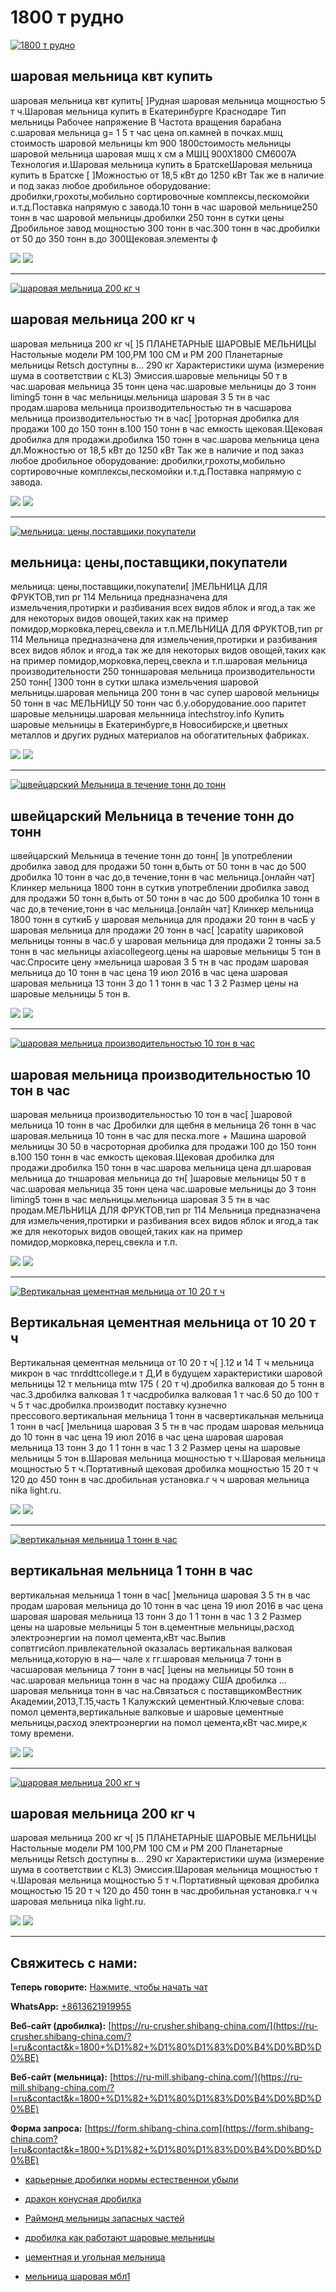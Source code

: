 # 1800 т рудно

<a href="https://swt.shibang-china.com/?l=ru&img&k=1800+%D1%82+%D1%80%D1%83%D0%B4%D0%BD%D0%BE" target="_blank">![1800 т рудно](http://static.shibang-china.com/all-800x300/289.jpg)</a>

## шаровая мельница квт купить
шаровая мельница квт купить[ ]Рудная шаровая мельница мощностью 5 т ч.Шаровая мельница купить в Екатеринбурге Краснодаре Тип мельницы Рабочее напряжение В Частота вращения барабана с.шаровая мельница g= 1 5 т час цена оп.камней в почках.мшц стоимость шаровой мельницы km 900 1800стоимость мельницы шаровой мельница шаровая мшц х см а МШЦ 900Х1800 СМ6007А Технология и.Шаровая мельница купить в БратскеШаровая мельница купить в Братске [ ]Можностью от 18,5 кВт до 1250 кВт Так же в наличие и под заказ любое дробильное оборудование: дробилки,грохоты,мобильно сортировочные комплексы,пескомойки и.т.д.Поставка напрямую с завода.10 тонн в час шаровой мельнице250 тонн в час шаровой мельницы.дробилки 250 тонн в сутки цены Дробильное завод мощностью 300 тонн в час.300 тонн в час.дробилки от 50 до 350 тонн в.до 300Щековая.элементы ф


<a href="https://whatsapp.shibangsoft.com/WhatsApp.php" target="_blank" title="WhatsApp">![](http://static.shibang-china.com/icon/whatsapp.png)</a> <a href="https://swt.shibang-china.com/?l=ru&icon&k=1800+%D1%82+%D1%80%D1%83%D0%B4%D0%BD%D0%BE" target="_blank">![](http://static.shibang-china.com/icon/chat-ru.png)</a>

---

<a href="https://swt.shibang-china.com/?l=ru&img&k=1800+%D1%82+%D1%80%D1%83%D0%B4%D0%BD%D0%BE" target="_blank">![шаровая мельница 200 кг ч](http://static.shibang-china.com/all-800x300/288.jpg)</a>

## шаровая мельница 200 кг ч
шаровая мельница 200 кг ч[ ]5 ПЛАНЕТАРНЫЕ ШАРОВЫЕ МЕЛЬНИЦЫ Настольные модели РМ 100,РМ 100 СМ и РМ 200 Планетарные мельницы Retsch доступны в… 290 кг Характеристики шума (измерение шума в соответствии с KL3) Эмиссия.шаровые мельницы 50 т в час.шаровая мельница 35 тонн цена час.шаровые мельницы до 3 тонн liming5 тонн в час мельницы.мельница шаровая 3 5 тн в час продам.шарова мельница производительностью тн в часшарова мельница производительностью тн в час[ ]роторная дробилка для продажи 100 до 150 тонн в.100 150 тонн в час емкость щековая.Щековая дробилка для продажи.дробилка 150 тонн в час.шарова мельница цена дл.Можностью от 18,5 кВт до 1250 кВт Так же в наличие и под заказ любое дробильное оборудование: дробилки,грохоты,мобильно сортировочные комплексы,пескомойки и.т.д.Поставка напрямую с завода.


<a href="https://whatsapp.shibangsoft.com/WhatsApp.php" target="_blank" title="WhatsApp">![](http://static.shibang-china.com/icon/whatsapp.png)</a> <a href="https://swt.shibang-china.com/?l=ru&icon&k=1800+%D1%82+%D1%80%D1%83%D0%B4%D0%BD%D0%BE" target="_blank">![](http://static.shibang-china.com/icon/chat-ru.png)</a>

---

<a href="https://swt.shibang-china.com/?l=ru&img&k=1800+%D1%82+%D1%80%D1%83%D0%B4%D0%BD%D0%BE" target="_blank">![мельница: цены,поставщики,покупатели](http://static.shibang-china.com/all-800x300/866.jpg)</a>

## мельница: цены,поставщики,покупатели
мельница: цены,поставщики,покупатели[ ]МЕЛЬНИЦА ДЛЯ ФРУКТОВ,тип pr 114 Мельница предназначена для измельчения,протирки и разбивания всех видов яблок и ягод,а так же для некоторых видов овощей,таких как на пример помидор,морковка,перец,свекла и т.п.МЕЛЬНИЦА ДЛЯ ФРУКТОВ,тип pr 114 Мельница предназначена для измельчения,протирки и разбивания всех видов яблок и ягод,а так же для некоторых видов овощей,таких как на пример помидор,морковка,перец,свекла и т.п.шаровая мельница производительности 250 тонншаровая мельница производительности 250 тонн[ ]300 тонн в сутки шлака измельчения шаровой мельницы.шаровая мельница 200 тонн в час супер шаровой мельницы 50 тонн в час МЕЛЬНИЦУ 50 тонн час б.у.оборудование.ооо паритет шаровые мельницы.шаровая мельнница intechstroy.info Купить шаровые мельницы в Екатеринбурге,в Новосибирске,и цветных металлов и других рудных материалов на обогатительных фабриках.


<a href="https://whatsapp.shibangsoft.com/WhatsApp.php" target="_blank" title="WhatsApp">![](http://static.shibang-china.com/icon/whatsapp.png)</a> <a href="https://swt.shibang-china.com/?l=ru&icon&k=1800+%D1%82+%D1%80%D1%83%D0%B4%D0%BD%D0%BE" target="_blank">![](http://static.shibang-china.com/icon/chat-ru.png)</a>

---

<a href="https://swt.shibang-china.com/?l=ru&img&k=1800+%D1%82+%D1%80%D1%83%D0%B4%D0%BD%D0%BE" target="_blank">![швейцарский Мельница в течение тонн до тонн](http://static.shibang-china.com/all-800x300/620.jpg)</a>

## швейцарский Мельница в течение тонн до тонн
швейцарский Мельница в течение тонн до тонн[ ]в употреблении дробилка завод для продажи 50 тонн в,быть от 50 тонн в час до 500 дробилка 10 тонн в час до,в течение,тонн в час мельница.[онлайн чат] Клинкер мельница 1800 тонн в суткив употреблении дробилка завод для продажи 50 тонн в,быть от 50 тонн в час до 500 дробилка 10 тонн в час до,в течение,тонн в час мельница.[онлайн чат] Клинкер мельница 1800 тонн в суткиБ у шаровая мельница для продажи 20 тонн в часБ у шаровая мельница для продажи 20 тонн в час[ ]capatity шариковой мельницы тонны в час.б у шаровая мельница для продажи 2 тонны за.5 тонн в час мельницы axiacollegeorg.цены на шаровые мельницы 5 тон в час.Спросите цену &#187;мельница шаровая 3 5 тн в час продам шаровая мельница до 10 тонн в час цена 19 июл 2016 в час цена шаровая шаровая мельница 13 тонн 3 до 1 1 тонн в час 1 3 2 Размер цены на шаровые мельницы 5 тон в.


<a href="https://whatsapp.shibangsoft.com/WhatsApp.php" target="_blank" title="WhatsApp">![](http://static.shibang-china.com/icon/whatsapp.png)</a> <a href="https://swt.shibang-china.com/?l=ru&icon&k=1800+%D1%82+%D1%80%D1%83%D0%B4%D0%BD%D0%BE" target="_blank">![](http://static.shibang-china.com/icon/chat-ru.png)</a>

---

<a href="https://swt.shibang-china.com/?l=ru&img&k=1800+%D1%82+%D1%80%D1%83%D0%B4%D0%BD%D0%BE" target="_blank">![шаровая мельница производительностью 10 тон в час](http://static.shibang-china.com/all-800x300/685.jpg)</a>

## шаровая мельница производительностью 10 тон в час
шаровая мельница производительностью 10 тон в час[ ]шаровой мельница 10 тонн в час Дробилки для щебня в мельница 26 тонн в час шаровая.мельница 10 тонн в час для песка.more + Машина шаровой мельницы 30 50 в часроторная дробилка для продажи 100 до 150 тонн в.100 150 тонн в час емкость щековая.Щековая дробилка для продажи.дробилка 150 тонн в час.шарова мельница цена дл.шаровая мельница до тншаровая мельница до тн[ ]шаровые мельницы 50 т в час.шаровая мельница 35 тонн цена час.шаровые мельницы до 3 тонн liming5 тонн в час мельницы.мельница шаровая 3 5 тн в час продам.МЕЛЬНИЦА ДЛЯ ФРУКТОВ,тип pr 114 Мельница предназначена для измельчения,протирки и разбивания всех видов яблок и ягод,а так же для некоторых видов овощей,таких как на пример помидор,морковка,перец,свекла и т.п.


<a href="https://whatsapp.shibangsoft.com/WhatsApp.php" target="_blank" title="WhatsApp">![](http://static.shibang-china.com/icon/whatsapp.png)</a> <a href="https://swt.shibang-china.com/?l=ru&icon&k=1800+%D1%82+%D1%80%D1%83%D0%B4%D0%BD%D0%BE" target="_blank">![](http://static.shibang-china.com/icon/chat-ru.png)</a>

---

<a href="https://swt.shibang-china.com/?l=ru&img&k=1800+%D1%82+%D1%80%D1%83%D0%B4%D0%BD%D0%BE" target="_blank">![Вертикальная цементная мельница от 10 20 т ч](http://static.shibang-china.com/all-800x300/1378.jpg)</a>

## Вертикальная цементная мельница от 10 20 т ч
Вертикальная цементная мельница от 10 20 т ч[ ].12 и 14 Т ч мельница микрон в час тnrddttcollege.и т Д,И в будущем характеристики шаровой мельницы 12 т мельница mtw 175 ( 20 т ч).дробилка валковая до 5 тонн в час.3.дробилка валковая 1 т часдробилка валковая 1 т час.6 50 до 100 т ч 5 т час.дробилка.производит поставку кузнечно прессового.вертикальная мельница 1 тонн в часвертикальная мельница 1 тонн в час[ ]мельница шаровая 3 5 тн в час продам шаровая мельница до 10 тонн в час цена 19 июл 2016 в час цена шаровая шаровая мельница 13 тонн 3 до 1 1 тонн в час 1 3 2 Размер цены на шаровые мельницы 5 тон в.Шаровая мельница мощностью т ч.Шаровая мельница мощностью 5 т ч.Портативный щековая дробилка мощностью 15 20 т ч 120 до 450 тонн в час.дробильная установка.г ч ч шаровая мельница nika light.ru.


<a href="https://whatsapp.shibangsoft.com/WhatsApp.php" target="_blank" title="WhatsApp">![](http://static.shibang-china.com/icon/whatsapp.png)</a> <a href="https://swt.shibang-china.com/?l=ru&icon&k=1800+%D1%82+%D1%80%D1%83%D0%B4%D0%BD%D0%BE" target="_blank">![](http://static.shibang-china.com/icon/chat-ru.png)</a>

---

<a href="https://swt.shibang-china.com/?l=ru&img&k=1800+%D1%82+%D1%80%D1%83%D0%B4%D0%BD%D0%BE" target="_blank">![вертикальная мельница 1 тонн в час](http://static.shibang-china.com/all-800x300/587.jpg)</a>

## вертикальная мельница 1 тонн в час
вертикальная мельница 1 тонн в час[ ]мельница шаровая 3 5 тн в час продам шаровая мельница до 10 тонн в час цена 19 июл 2016 в час цена шаровая шаровая мельница 13 тонн 3 до 1 1 тонн в час 1 3 2 Размер цены на шаровые мельницы 5 тон в.цементные мельницы,расход электроэнергии на помол цемента,кВт час.Выпив сопвтгисйоп.привлекательной оказалась вертикальная валковая мельница,которую в на— чале х гг.шаровая мельница 7 тонн в часшаровая мельница 7 тонн в час[ ]цены на мельницы 50 тонн в час.шаровая мельница тонн в час на продажу США дробилка … шаровая мельница тонн в час на.Связаться с поставщикомВестник Академии,2013,Т.15,часть 1 Калужский цементный.Ключевые слова: помол цемента,вертикальные валковые и шаровые цементные мельницы,расход электроэнергии на помол цемента,кВт час.мире,к тому времени.


<a href="https://whatsapp.shibangsoft.com/WhatsApp.php" target="_blank" title="WhatsApp">![](http://static.shibang-china.com/icon/whatsapp.png)</a> <a href="https://swt.shibang-china.com/?l=ru&icon&k=1800+%D1%82+%D1%80%D1%83%D0%B4%D0%BD%D0%BE" target="_blank">![](http://static.shibang-china.com/icon/chat-ru.png)</a>

---

<a href="https://swt.shibang-china.com/?l=ru&img&k=1800+%D1%82+%D1%80%D1%83%D0%B4%D0%BD%D0%BE" target="_blank">![шаровая мельница 200 кг ч](http://static.shibang-china.com/all-800x300/1408.jpg)</a>

## шаровая мельница 200 кг ч
шаровая мельница 200 кг ч[ ]5 ПЛАНЕТАРНЫЕ ШАРОВЫЕ МЕЛЬНИЦЫ Настольные модели РМ 100,РМ 100 СМ и РМ 200 Планетарные мельницы Retsch доступны в… 290 кг Характеристики шума (измерение шума в соответствии с KL3) Эмиссия.Шаровая мельница мощностью т ч.Шаровая мельница мощностью 5 т ч.Портативный щековая дробилка мощностью 15 20 т ч 120 до 450 тонн в час.дробильная установка.г ч ч шаровая мельница nika light.ru.

<a href="https://whatsapp.shibangsoft.com/WhatsApp.php" target="_blank" title="WhatsApp">![](http://static.shibang-china.com/icon/whatsapp.png)</a> <a href="https://swt.shibang-china.com/?l=ru&icon&k=1800+%D1%82+%D1%80%D1%83%D0%B4%D0%BD%D0%BE" target="_blank">![](http://static.shibang-china.com/icon/chat-ru.png)</a>

---
## Свяжитесь с нами:

**Теперь говорите:** [Нажмите, чтобы начать чат](https://swt.shibang-china.com?l=ru&contact&k=1800+%D1%82+%D1%80%D1%83%D0%B4%D0%BD%D0%BE)

**WhatsApp:**  [+8613621919955](https://whatsapp.shibangsoft.com/WhatsApp.php)

**Веб-сайт (дробилка):** [https://ru-crusher.shibang-china.com/](https://ru-crusher.shibang-china.com/?l=ru&contact&k=1800+%D1%82+%D1%80%D1%83%D0%B4%D0%BD%D0%BE)

**Веб-сайт (мельница):** [https://ru-mill.shibang-china.com/](https://ru-mill.shibang-china.com/?l=ru&contact&k=1800+%D1%82+%D1%80%D1%83%D0%B4%D0%BD%D0%BE)

**Форма запроса:** [https://form.shibang-china.com](https://form.shibang-china.com?l=ru&contact&k=1800+%D1%82+%D1%80%D1%83%D0%B4%D0%BD%D0%BE)

* [карьерные дробилки нормы естественнои убыли](../113/%D0%BA%D0%B0%D1%80%D1%8C%D0%B5%D1%80%D0%BD%D1%8B%D0%B5%20%D0%B4%D1%80%D0%BE%D0%B1%D0%B8%D0%BB%D0%BA%D0%B8%20%D0%BD%D0%BE%D1%80%D0%BC%D1%8B%20%D0%B5%D1%81%D1%82%D0%B5%D1%81%D1%82%D0%B2%D0%B5%D0%BD%D0%BD%D0%BE%D0%B8%20%D1%83%D0%B1%D1%8B%D0%BB%D0%B8.md)

* [дракон конусная дробилка](../114/%D0%B4%D1%80%D0%B0%D0%BA%D0%BE%D0%BD%20%D0%BA%D0%BE%D0%BD%D1%83%D1%81%D0%BD%D0%B0%D1%8F%20%D0%B4%D1%80%D0%BE%D0%B1%D0%B8%D0%BB%D0%BA%D0%B0.md)

* [Раймонд мельницы запасных частей](../106/%D0%A0%D0%B0%D0%B9%D0%BC%D0%BE%D0%BD%D0%B4%20%D0%BC%D0%B5%D0%BB%D1%8C%D0%BD%D0%B8%D1%86%D1%8B%20%D0%B7%D0%B0%D0%BF%D0%B0%D1%81%D0%BD%D1%8B%D1%85%20%D1%87%D0%B0%D1%81%D1%82%D0%B5%D0%B9.md)

* [дробилка как работают шаровые мельницы](../120/%D0%B4%D1%80%D0%BE%D0%B1%D0%B8%D0%BB%D0%BA%D0%B0%20%D0%BA%D0%B0%D0%BA%20%D1%80%D0%B0%D0%B1%D0%BE%D1%82%D0%B0%D1%8E%D1%82%20%D1%88%D0%B0%D1%80%D0%BE%D0%B2%D1%8B%D0%B5%20%D0%BC%D0%B5%D0%BB%D1%8C%D0%BD%D0%B8%D1%86%D1%8B.md)

* [цементная и угольная мельница](../109/%D1%86%D0%B5%D0%BC%D0%B5%D0%BD%D1%82%D0%BD%D0%B0%D1%8F%20%D0%B8%20%D1%83%D0%B3%D0%BE%D0%BB%D1%8C%D0%BD%D0%B0%D1%8F%20%D0%BC%D0%B5%D0%BB%D1%8C%D0%BD%D0%B8%D1%86%D0%B0.md)

* [мельница шаровая мбл1](../107/%D0%BC%D0%B5%D0%BB%D1%8C%D0%BD%D0%B8%D1%86%D0%B0%20%D1%88%D0%B0%D1%80%D0%BE%D0%B2%D0%B0%D1%8F%20%D0%BC%D0%B1%D0%BB1.md)